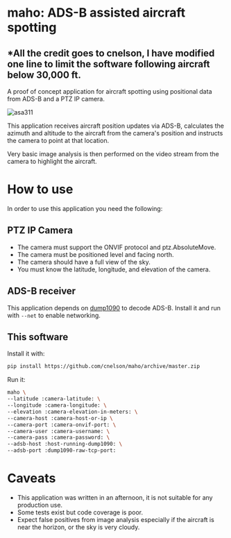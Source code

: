 # maho: ADS-B assisted aircraft spotting

## *All the credit goes to cnelson, I have modified one line to limit the software following aircraft below 30,000 ft.

A proof of concept application for aircraft spotting using positional data from ADS-B
 and a PTZ IP camera.
 
 ![asa311](https://user-images.githubusercontent.com/604163/36133796-76b08af6-1035-11e8-912a-9106d85e6927.jpg)


This application receives aircraft position updates via ADS-B, calculates the azimuth
and altitude to the aircraft from the camera's position and instructs the camera to
point at that location.

Very basic image analysis is then performed on the video stream from the camera
to highlight the aircraft.

# How to use

In order to use this application you need the following:

## PTZ IP Camera

* The camera must support the ONVIF protocol and ptz.AbsoluteMove.
* The camera must be positioned level and facing north.
* The camera should have a full view of the sky.
* You must know the latitude, longitude, and elevation of the camera.

## ADS-B receiver

This application depends on [dump1090](https://github.com/mutability/dump1090) to decode ADS-B.
Install it and run with `--net` to enable networking.

## This software
Install it with:

```bash
pip install https://github.com/cnelson/maho/archive/master.zip
```

Run it:

```bash
maho \
--latitude :camera-latitude: \
--longitude :camera-longitude: \
--elevation :camera-elevation-in-meters: \
--camera-host :camera-host-or-ip \
--camera-port :camera-onvif-port: \
--camera-user :camera-username: \
--camera-pass :camera-password: \
--adsb-host :host-running-dump1090: \
--adsb-port :dump1090-raw-tcp-port:
```

# Caveats

* This application was written in an afternoon, it is not suitable for any production use.
* Some tests exist but code coverage is poor.
* Expect false positives from image analysis especially if the aircraft is near the horizon, or
the sky is very cloudy.

